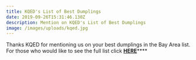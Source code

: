 ```yaml
---
title: KQED's List of Best Dumplings
date: 2019-09-26T15:31:46.130Z
description: Mention on KQED's List of Best Dumplings
image: /images/uploads/kqed.jpg
---
```

Thanks KQED for mentioning us on your best dumplings in the Bay Area list. For those who would like to see the full list click [**HERE**](https://www.kqed.org/bayareabites/134814/a-guide-to-the-bay-areas-favorite-dumplings)****
